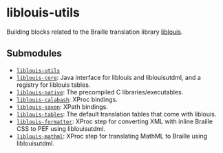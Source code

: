 liblouis-utils
===============

Building blocks related to the Braille translation library
[liblouis][].

Submodules
----------

- [`liblouis-utils`](liblouis-utils/src/main)
- [`liblouis-core`](liblouis-core/src/main): Java interface for
  liblouis and liblouisutdml, and a registry for liblouis tables.
- [`liblouis-native`](liblouis-native/src/main): The precompiled C
  libraries/executables.
- [`liblouis-calabash`](liblouis-calabash/src/main): XProc bindings.
- [`liblouis-saxon`](liblouis-saxon/src/main): XPath bindings.
- [`liblouis-tables`](liblouis-tables/src/main): The default
  translation tables that come with liblouis.
- [`liblouis-formatter`](liblouis-formatter/src/main): XProc step for
  converting XML with inline Braille CSS to PEF using liblouisutdml.
- [`liblouis-mathml`](liblouis-mathml/src/main): XProc step for
  translating MathML to Braille using liblouisutdml.

[liblouis]: https://code.google.com/p/liblouis
